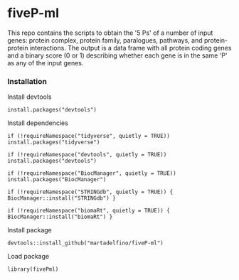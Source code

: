 # fiveP-ml

This repo contains the scripts to obtain the '5 Ps' of a number of input
genes: protein complex, protein family, paralogues, pathways, and
protein-protein interactions. The output is a data frame with all
protein coding genes and a binary score (0 or 1) describing whether each
gene is in the same 'P' as any of the input genes.

### Installation

Install devtools

`install.packages("devtools")`

Install dependencies

```{r} 
if (!requireNamespace("tidyverse", quietly = TRUE))
install.packages("tidyverse")

if (!requireNamespace("devtools", quietly = TRUE))
install.packages("devtools")

if (!requireNamespace("BiocManager", quietly = TRUE))
install.packages("BiocManager")

if (!requireNamespace("STRINGdb", quietly = TRUE)) {
BiocManager::install("STRINGdb") }

if (!requireNamespace("biomaRt", quietly = TRUE)) {
BiocManager::install("biomaRt") }

```

Install package

`devtools::install_github("martadelfino/fiveP-ml")`

Load package

`library(fivePml)`

